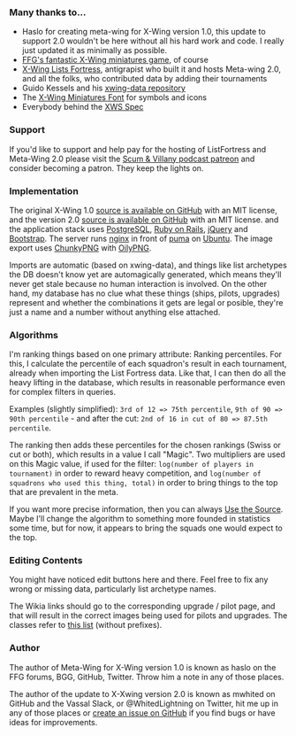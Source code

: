 ### Many thanks to...

* Haslo for creating meta-wing for X-Wing version 1.0, this update to support 2.0 wouldn't be here without all his hard work and code. I really just updated it as minimally as possible.
* [FFG's fantastic X-Wing miniatures game](https://www.fantasyflightgames.com/en/products/x-wing),
of course
* [X-Wing Lists Fortress](http://listfortress.com/), antigrapist who built it and hosts Meta-wing 2.0, and all the folks,
who contributed data by adding their tournaments
* Guido Kessels and his [xwing-data repository](https://github.com/guidokessels/xwing-data2)
* The [X-Wing Miniatures Font](https://github.com/geordanr/xwing-miniatures-font) for symbols and icons
* Everybody behind the [XWS Spec](https://github.com/elistevens/xws-spec)

### Support

If you'd like to support and help pay for the hosting of ListFortress and Meta-Wing 2.0 please visit the [Scum & Villany podcast patreon](https://www.patreon.com/scumandvillainy) and consider becoming a patron. They keep the lights on.

### Implementation

The original X-Wing 1.0 [source is available on GitHub](https://github.com/haslo/lists_juggle_browser) with an MIT license, and the version 2.0 [source is available on GitHub](https://github.com/AlexRaubach/lists_juggle_browser) with an MIT license.
and the application stack uses [PostgreSQL](https://www.postgresql.org/), [Ruby on Rails](http://rubyonrails.org/),
[jQuery](https://jquery.com/) and [Bootstrap](http://getbootstrap.com/). The server runs
[nginx](https://www.nginx.com/solutions/web-server/) in front of [puma](http://puma.io/) on
[Ubuntu](https://www.ubuntu.com/). The image export uses [ChunkyPNG](http://chunkypng.com/) with [OilyPNG](https://github.com/wvanbergen/oily_png).

Imports are automatic (based on xwing-data), and things like list archetypes the DB doesn't know yet are automagically
generated, which means they'll never get stale because no human interaction is involved. On the other hand, my database
has no clue what these things (ships, pilots, upgrades) represent and whether the combinations it gets are legal
or posible, they're just a name and a number without anything else attached.

### Algorithms

I'm ranking things based on one primary attribute: Ranking percentiles. For this, I calculate the percentile of each
squadron's result in each tournament, already when importing the List Fortress data. Like that, I can then do all
the heavy lifting in the database, which results in reasonable performance even for complex filters in queries.

Examples (slightly simplified): `3rd of 12 => 75th percentile`, `9th of 90 => 90th percentile` - and after the cut:
`2nd of 16 in cut of 80 => 87.5th percentile`.

The ranking then adds these percentiles for the chosen rankings (Swiss or cut or both), which results in a value I
call "Magic". Two multipliers are used on this Magic value, if used for the filter: `log(number of players in tournament)`
in order to reward heavy competition, and `log(number of squadrons who used this thing, total)` in order to bring things
to the top that are prevalent in the meta.

If you want more precise information, then you can always
[Use the Source](https://github.com/haslo/lists_juggle_browser/blob/master/app/models/rankers/weight_query_builder.rb).
Maybe I'll change the algorithm to something more founded in statistics some time, but for now, it appears to bring the
squads one would expect to the top.

### Editing Contents

You might have noticed edit buttons here and there. Feel free to fix any wrong or missing data, particularly list
archetype names.

The Wikia links should go to the corresponding upgrade / pilot page, and that will result in the correct images being
used for pilots and upgrades. The classes refer to [this list](https://geordanr.github.io/xwing-miniatures-font/)
(without prefixes).

### Author

The author of Meta-Wing for X-Wing version 1.0 is known as haslo on the FFG forums, BGG, GitHub, Twitter. Throw him a note in any of those places.

The author of the update to X-Xwing version 2.0 is known as mwhited on GitHub and the Vassal Slack, or @WhitedLightning on Twitter, hit me up in any of those places or
[create an issue on GitHub](https://github.com/AlexRaubach/lists_juggle_browser/issues) if you find bugs or have ideas for
improvements.

